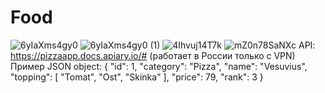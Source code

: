 # Food
![6yIaXms4gy0](https://user-images.githubusercontent.com/93870447/161041896-271d9057-374f-4f7f-805a-bf212459d9b8.jpg)
![6yIaXms4gy0 (1)](https://user-images.githubusercontent.com/93870447/161041972-d9f53d64-b550-4b91-9b2d-e83f9fae3f17.jpg)
![4Ihvuj14T7k](https://user-images.githubusercontent.com/93870447/161042012-bfc4c6f3-94aa-4e40-932e-213ee9b4bfbc.jpg)
![mZ0n78SaNXc](https://user-images.githubusercontent.com/93870447/161042246-eb0d3ef5-365b-4d67-b324-dba678b34ec4.jpg)
API: https://pizzaapp.docs.apiary.io/# (работает в России только с VPN)
Пример JSON object:
{
    "id": 1,
    "category": "Pizza",
    "name": "Vesuvius",
    "topping": [
      "Tomat",
      "Ost",
      "Skinka"
    ],
    "price": 79,
    "rank": 3
  }
  
